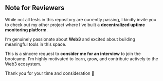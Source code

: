 ##  Note for Reviewers

While not all tests in this repository are currently passing, I kindly invite you to check out my other project where I’ve built a **decentralized uptime monitoring platform**.

I’m genuinely passionate about **Web3** and excited about building meaningful tools in this space.

This is a sincere request to **consider me for an interview** to join the bootcamp. I'm highly motivated to learn, grow, and contribute actively to the Web3 ecosystem.

Thank you for your time and consideration 🙏
